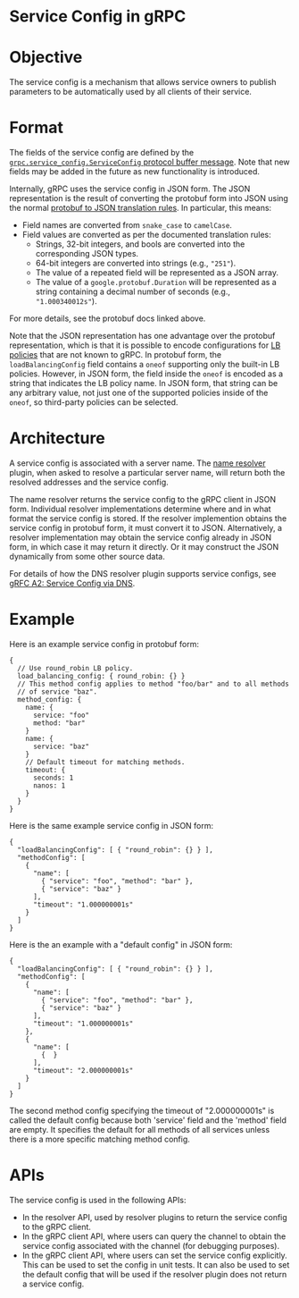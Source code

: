 Service Config in gRPC
======================

# Objective

The service config is a mechanism that allows service owners to publish
parameters to be automatically used by all clients of their service.

# Format

The fields of the service config are defined by the
[`grpc.service_config.ServiceConfig` protocol buffer
message](https://github.com/grpc/grpc-proto/blob/master/grpc/service_config/service_config.proto).
Note that new fields may be added in the future as new functionality is
introduced.

Internally, gRPC uses the service config in JSON form.  The JSON
representation is the result of converting the protobuf form into JSON
using the normal [protobuf to JSON translation
rules](https://developers.google.com/protocol-buffers/docs/proto3#json).
In particular, this means:
- Field names are converted from `snake_case` to `camelCase`.
- Field values are converted as per the documented translation rules:
  - Strings, 32-bit integers, and bools are converted into the
    corresponding JSON types.
  - 64-bit integers are converted into strings (e.g., `"251"`).
  - The value of a repeated field will be represented as a JSON array.
  - The value of a `google.protobuf.Duration` will be represented as a
    string containing a decimal number of seconds (e.g., `"1.000340012s"`).

For more details, see the protobuf docs linked above.

Note that the JSON representation has one advantage over the protobuf
representation, which is that it is possible to encode configurations
for [LB policies](load-balancing.md) that are not known to gRPC.  In
protobuf form, the `loadBalancingConfig` field contains a `oneof`
supporting only the built-in LB policies.  However, in JSON form, the
field inside the `oneof` is encoded as a string that indicates the LB
policy name.  In JSON form, that string can be any arbitrary value, not
just one of the supported policies inside of the `oneof`, so third-party
policies can be selected.

# Architecture

A service config is associated with a server name.  The [name
resolver](naming.md) plugin, when asked to resolve a particular server
name, will return both the resolved addresses and the service config.

The name resolver returns the service config to the gRPC client in JSON form.
Individual resolver implementations determine where and in what format the
service config is stored.  If the resolver implemention obtains the
service config in protobuf form, it must convert it to JSON.
Alternatively, a resolver implementation may obtain the service config
already in JSON form, in which case it may return it directly.  Or it
may construct the JSON dynamically from some other source data.

For details of how the DNS resolver plugin supports service configs, see
[gRFC A2: Service Config via
DNS](https://github.com/grpc/proposal/blob/master/A2-service-configs-in-dns.md).

# Example

Here is an example service config in protobuf form:

```
{
  // Use round_robin LB policy.
  load_balancing_config: { round_robin: {} }
  // This method config applies to method "foo/bar" and to all methods
  // of service "baz".
  method_config: {
    name: {
      service: "foo"
      method: "bar"
    }
    name: {
      service: "baz"
    }
    // Default timeout for matching methods.
    timeout: {
      seconds: 1
      nanos: 1
    }
  }
}
```

Here is the same example service config in JSON form:

```
{
  "loadBalancingConfig": [ { "round_robin": {} } ],
  "methodConfig": [
    {
      "name": [
        { "service": "foo", "method": "bar" },
        { "service": "baz" }
      ],
      "timeout": "1.000000001s"
    }
  ]
}
```

Here is the an example with a "default config" in JSON form:

```
{
  "loadBalancingConfig": [ { "round_robin": {} } ],
  "methodConfig": [
    {
      "name": [
        { "service": "foo", "method": "bar" },
        { "service": "baz" }
      ],
      "timeout": "1.000000001s"
    },
    {
      "name": [
        {  }
      ],
      "timeout": "2.000000001s"
    }
  ]
}
```

The second method config specifying the timeout of "2.000000001s" is
called the default config because both 'service' field and the 'method'
field are empty. It specifies the default for all methods of all
services unless there is a more specific matching method config.

# APIs

The service config is used in the following APIs:

- In the resolver API, used by resolver plugins to return the service
  config to the gRPC client.
- In the gRPC client API, where users can query the channel to obtain
  the service config associated with the channel (for debugging
  purposes).
- In the gRPC client API, where users can set the service config
  explicitly.  This can be used to set the config in unit tests.  It can
  also be used to set the default config that will be used if the
  resolver plugin does not return a service config.
